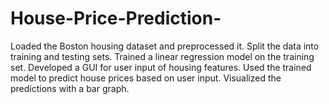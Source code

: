 # House-Price-Prediction-
Loaded the Boston housing dataset and preprocessed it. Split the data into training and testing sets. Trained a linear regression model on the training set. Developed a GUI for user input of housing features. Used the trained model to predict house prices based on user input. Visualized the predictions with a bar graph.
